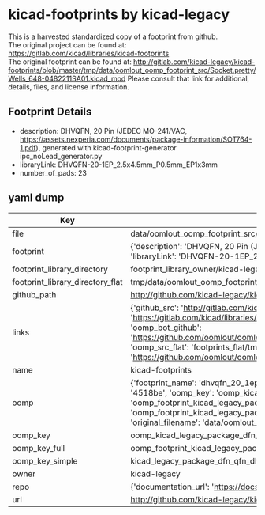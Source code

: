 # kicad-footprints by kicad-legacy  
This is a harvested standardized copy of a footprint from github.  
The original project can be found at:  
https://gitlab.com/kicad/libraries/kicad-footprints  
The original footprint can be found at:
http://gitlab.com/kicad-legacy/kicad-footprints/blob/master/tmp/data/oomlout_oomp_footprint_src/Socket.pretty/Wells_648-0482211SA01.kicad_mod
Please consult that link for additional, details, files, and license information.  
## Footprint Details
* description: DHVQFN, 20 Pin (JEDEC MO-241/VAC, https://assets.nexperia.com/documents/package-information/SOT764-1.pdf), generated with kicad-footprint-generator ipc_noLead_generator.py  
* libraryLink: DHVQFN-20-1EP_2.5x4.5mm_P0.5mm_EP1x3mm  
* number_of_pads: 23  
## yaml dump  
| Key | Value |  
| --- | --- |  
| file | data/oomlout_oomp_footprint_src/kicad-footprints/Package_DFN_QFN.pretty/DHVQFN-20-1EP_2.5x4.5mm_P0.5mm_EP1x3mm.kicad_mod |  
| footprint | {'description': 'DHVQFN, 20 Pin (JEDEC MO-241/VAC, https://assets.nexperia.com/documents/package-information/SOT764-1.pdf), generated with kicad-footprint-generator ipc_noLead_generator.py', 'libraryLink': 'DHVQFN-20-1EP_2.5x4.5mm_P0.5mm_EP1x3mm', 'number_of_pads': 23} |  
| footprint_library_directory | footprint_library_owner/kicad-legacy_kicad-footprints |  
| footprint_library_directory_flat | tmp/data/oomlout_oomp_footprint_src/footprints_flat/kicad_legacy_package_dfn_qfn_dhvqfn_20_1ep_2_5x4_5mm_p0_5mm_ep1x3mm/working |  
| github_path | http://github.com/kicad-legacy/kicad-footprints/blob/master/tmp/data/oomlout_oomp_footprint_src/Package_DFN_QFN.pretty/DHVQFN-20-1EP_2.5x4.5mm_P0.5mm_EP1x3mm.kicad_mod |  
| links | {'github_src': 'http://gitlab.com/kicad-legacy/kicad-footprints/blob/master/tmp/data/oomlout_oomp_footprint_src/Socket.pretty/Wells_648-0482211SA01.kicad_mod', 'github_src_repo': 'https://gitlab.com/kicad/libraries/kicad-footprints', 'oomp_bot': 'tmp/data/oomlout_oomp_footprint_src/footprints/kicad_legacy_package_dfn_qfn_dhvqfn_20_1ep_2_5x4_5mm_p0_5mm_ep1x3mm/working', 'oomp_bot_github': 'https://github.com/oomlout/oomlout_oomp_footprint_bot/tree/main/tmp/data/oomlout_oomp_footprint_src/footprints/kicad_legacy_package_dfn_qfn_dhvqfn_20_1ep_2_5x4_5mm_p0_5mm_ep1x3mm/working', 'oomp_src_flat': 'footprints_flat/tmp/data/oomlout_oomp_footprint_src/footprints_flat/kicad_legacy_package_dfn_qfn_dhvqfn_20_1ep_2_5x4_5mm_p0_5mm_ep1x3mm/working', 'oomp_src_flat_github': 'https://github.com/oomlout/oomlout_oomp_footprint_src/tree/main/tmp/data/oomlout_oomp_footprint_src/footprints_flat/kicad_legacy_package_dfn_qfn_dhvqfn_20_1ep_2_5x4_5mm_p0_5mm_ep1x3mm/working'} |  
| name | kicad-footprints |  
| oomp | {'footprint_name': 'dhvqfn_20_1ep_2_5x4_5mm_p0_5mm_ep1x3mm', 'library_name': 'package_dfn_qfn', 'md5': '4518be2ee155bacc44fc2dfcb5d552f3', 'md5_10': '4518be2ee1', 'md5_5': '4518b', 'md5_6': '4518be', 'oomp_key': 'oomp_kicad_legacy_package_dfn_qfn_dhvqfn_20_1ep_2_5x4_5mm_p0_5mm_ep1x3mm', 'oomp_key_extra': 'oomp_footprint_kicad_legacy_package_dfn_qfn_dhvqfn_20_1ep_2_5x4_5mm_p0_5mm_ep1x3mm', 'oomp_key_full': 'oomp_footprint_kicad_legacy_package_dfn_qfn_dhvqfn_20_1ep_2_5x4_5mm_p0_5mm_ep1x3mm_4518be', 'oomp_key_simple': 'kicad_legacy_package_dfn_qfn_dhvqfn_20_1ep_2_5x4_5mm_p0_5mm_ep1x3mm', 'original_filename': 'data/oomlout_oomp_footprint_src/kicad-footprints/Package_DFN_QFN.pretty/DHVQFN-20-1EP_2.5x4.5mm_P0.5mm_EP1x3mm.kicad_mod', 'owner_name': 'kicad_legacy'} |  
| oomp_key | oomp_kicad_legacy_package_dfn_qfn_dhvqfn_20_1ep_2_5x4_5mm_p0_5mm_ep1x3mm |  
| oomp_key_full | oomp_footprint_kicad_legacy_package_dfn_qfn_dhvqfn_20_1ep_2_5x4_5mm_p0_5mm_ep1x3mm |  
| oomp_key_simple | kicad_legacy_package_dfn_qfn_dhvqfn_20_1ep_2_5x4_5mm_p0_5mm_ep1x3mm |  
| owner | kicad-legacy |  
| repo | {'documentation_url': 'https://docs.github.com/rest/repos/repos#get-a-repository', 'message': 'Not Found'} |  
| url | http://github.com/kicad-legacy/kicad-footprints |  

